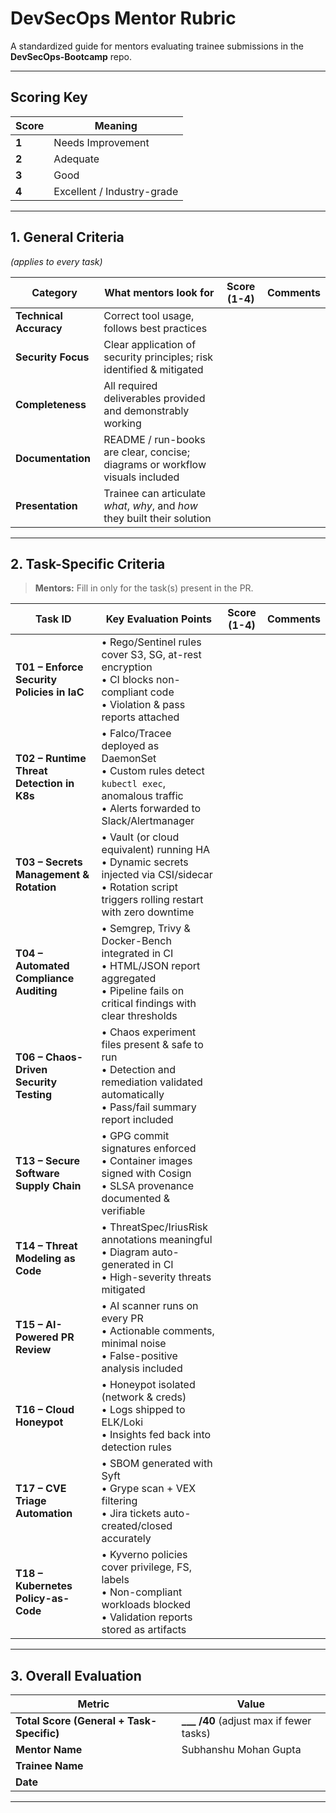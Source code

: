 # DevSecOps Mentor Rubric

A standardized guide for mentors evaluating trainee submissions in the **DevSecOps-Bootcamp** repo.

---

## Scoring Key

| Score | Meaning                    |
|-------|---------------------------|
| **1** | Needs Improvement         |
| **2** | Adequate                  |
| **3** | Good                      |
| **4** | Excellent / Industry-grade|

---

## 1. General Criteria  
*(applies to every task)*

| Category              | What mentors look for                                                        | Score (1-4) | Comments |
|-----------------------|------------------------------------------------------------------------------|-------------|----------|
| **Technical Accuracy**| Correct tool usage, follows best practices                                   |             |          |
| **Security Focus**    | Clear application of security principles; risk identified & mitigated        |             |          |
| **Completeness**      | All required deliverables provided and demonstrably working                  |             |          |
| **Documentation**     | README / run-books are clear, concise; diagrams or workflow visuals included |             |          |
| **Presentation**      | Trainee can articulate *what*, *why*, and *how* they built their solution    |             |          |

---

## 2. Task-Specific Criteria

> **Mentors:** Fill in only for the task(s) present in the PR.

| Task ID | Key Evaluation Points | Score (1-4) | Comments |
|---------|-----------------------|-------------|----------|
| **T01 – Enforce Security Policies in IaC** | • Rego/Sentinel rules cover S3, SG, at-rest encryption<br>• CI blocks non-compliant code<br>• Violation & pass reports attached | | |
| **T02 – Runtime Threat Detection in K8s** | • Falco/Tracee deployed as DaemonSet<br>• Custom rules detect `kubectl exec`, anomalous traffic<br>• Alerts forwarded to Slack/Alertmanager | | |
| **T03 – Secrets Management & Rotation** | • Vault (or cloud equivalent) running HA<br>• Dynamic secrets injected via CSI/sidecar<br>• Rotation script triggers rolling restart with zero downtime | | |
| **T04 – Automated Compliance Auditing** | • Semgrep, Trivy & Docker-Bench integrated in CI<br>• HTML/JSON report aggregated<br>• Pipeline fails on critical findings with clear thresholds | | |
| **T06 – Chaos-Driven Security Testing** | • Chaos experiment files present & safe to run<br>• Detection and remediation validated automatically<br>• Pass/fail summary report included | | |
| **T13 – Secure Software Supply Chain** | • GPG commit signatures enforced<br>• Container images signed with Cosign<br>• SLSA provenance documented & verifiable | | |
| **T14 – Threat Modeling as Code** | • ThreatSpec/IriusRisk annotations meaningful<br>• Diagram auto-generated in CI<br>• High-severity threats mitigated | | |
| **T15 – AI-Powered PR Review** | • AI scanner runs on every PR<br>• Actionable comments, minimal noise<br>• False-positive analysis included | | |
| **T16 – Cloud Honeypot** | • Honeypot isolated (network & creds)<br>• Logs shipped to ELK/Loki<br>• Insights fed back into detection rules | | |
| **T17 – CVE Triage Automation** | • SBOM generated with Syft<br>• Grype scan + VEX filtering<br>• Jira tickets auto-created/closed accurately | | |
| **T18 – Kubernetes Policy-as-Code** | • Kyverno policies cover privilege, FS, labels<br>• Non-compliant workloads blocked<br>• Validation reports stored as artifacts | | |

---

## 3. Overall Evaluation

| Metric | Value |
|--------|-------|
| **Total Score (General + Task-Specific)** | **___ /40** (adjust max if fewer tasks) |
| **Mentor Name** | Subhanshu Mohan Gupta |
| **Trainee Name** | |
| **Date** | |

---